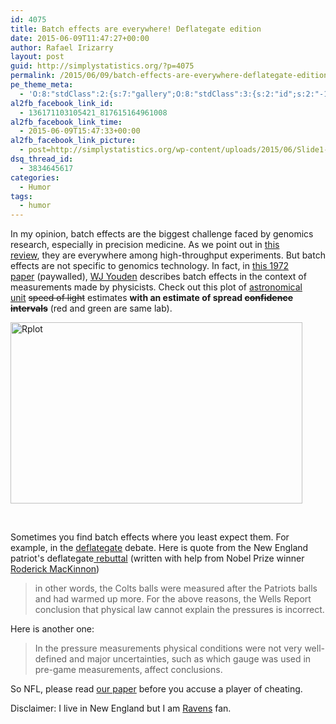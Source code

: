 ```yaml
---
id: 4075
title: Batch effects are everywhere! Deflategate edition
date: 2015-06-09T11:47:27+00:00
author: Rafael Irizarry
layout: post
guid: http://simplystatistics.org/?p=4075
permalink: /2015/06/09/batch-effects-are-everywhere-deflategate-edition/
pe_theme_meta:
  - 'O:8:"stdClass":2:{s:7:"gallery";O:8:"stdClass":3:{s:2:"id";s:2:"-1";s:5:"width";s:0:"";s:6:"height";s:0:"";}s:5:"video";O:8:"stdClass":1:{s:2:"id";s:2:"-1";}}'
al2fb_facebook_link_id:
  - 136171103105421_817615164961008
al2fb_facebook_link_time:
  - 2015-06-09T15:47:33+00:00
al2fb_facebook_link_picture:
  - post=http://simplystatistics.org/wp-content/uploads/2015/06/Slide1-300x205.png
dsq_thread_id:
  - 3834645617
categories:
  - Humor
tags:
  - humor
---
```

In my opinion, batch effects are the biggest challenge faced by genomics research, especially in precision medicine. As we point out in [this review](http://www.ncbi.nlm.nih.gov/pubmed/20838408), they are everywhere among high-throughput experiments. But batch effects are not specific to genomics technology. In fact, in [this 1972 paper](http://amstat.tandfonline.com/doi/abs/10.1080/00401706.1972.10488878) (paywalled), [WJ Youden](http://en.wikipedia.org/wiki/William_J._Youden) describes batch effects in the context of measurements made by physicists. Check out this plot of [astronomical unit](https://en.wikipedia.org/wiki/Astronomical_unit) <del>speed of light</del> estimates **with an estimate of spread <del>confidence intervals</del>** (red and green are same lab).

[<img class="  wp-image-4295 aligncenter" src="http://simplystatistics.org/wp-content/uploads/2015/06/Rplot.png" alt="Rplot" width="467" height="290" srcset="http://simplystatistics.org/wp-content/uploads/2015/06/Rplot-300x186.png 300w, http://simplystatistics.org/wp-content/uploads/2015/06/Rplot.png 903w" sizes="(max-width: 467px) 100vw, 467px" />](http://simplystatistics.org/wp-content/uploads/2015/06/Rplot.png)

<p style="text-align: center;">
  <p>
    &nbsp;
  </p>
  
  <p>
    Sometimes you find batch effects where you least expect them. For example, in the <a href="http://en.wikipedia.org/wiki/Deflategate">deflategate</a> debate. Here is quote from the New England patriot's deflategate<a href="http://www.boston.com/sports/football/patriots/2015/05/14/key-takeaways-from-the-patriots-deflategate-report-rebuttal/hK0J0J9abNgtGyhTwlW53L/story.html"> rebuttal</a> (written with help from Nobel Prize winner <a href="http://en.wikipedia.org/wiki/Roderick_MacKinnon">Roderick MacKinnon</a>)
  </p>
  
  <blockquote>
    <p>
      in other words, the Colts balls were measured after the Patriots balls and had warmed up more. For the above reasons, the Wells Report conclusion that physical law cannot explain the pressures is incorrect.
    </p>
  </blockquote>
  
  <p style="text-align: left;">
    Here is another one:
  </p>
  
  <blockquote>
    <p style="text-align: left;">
      In the pressure measurements physical conditions were not very well-defined and major uncertainties, such as which gauge was used in pre-game measurements, affect conclusions.
    </p>
  </blockquote>
  
  <p style="text-align: left;">
    So NFL, please read <a href="http://www.ncbi.nlm.nih.gov/pubmed/20838408">our paper</a> before you accuse a player of cheating.
  </p>
  
  <p style="text-align: left;">
    Disclaimer: I live in New England but I am <a href="http://www.urbandictionary.com/define.php?term=Ball+so+Hard+University">Ravens</a> fan.
  </p>